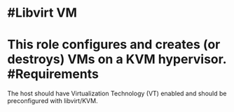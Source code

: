 #Libvirt VM
================
This role configures and creates (or destroys) VMs on a KVM hypervisor.
#Requirements
================
The host should have Virtualization Technology (VT) enabled and should be preconfigured with libvirt/KVM.
